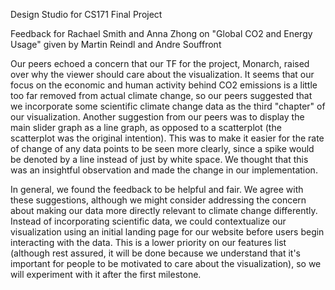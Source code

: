 Design Studio for CS171 Final Project

Feedback for Rachael Smith and Anna Zhong on "Global CO2 and Energy Usage" given by Martin Reindl and Andre Souffront 

Our peers echoed a concern that our TF for the project, Monarch, raised over why the viewer should care about the visualization. It seems that our focus on the economic and human activity behind CO2 emissions is a little too far removed from actual climate change, so our peers suggested that we incorporate some scientific climate change data as the third "chapter" of our visualization. Another suggestion from our peers was to display the main slider graph as a line graph, as opposed to a scatterplot (the scatterplot was the original intention). This was to make it easier for the rate of change of any data points to be seen more clearly, since a spike would be denoted by a line instead of just by white space. We thought that this was an insightful observation and made the change in our implementation.

In general, we found the feedback to be helpful and fair. We agree with these suggestions, although we might consider addressing the concern about making our data more directly relevant to climate change differently. Instead of incorporating scientific data, we could contextualize our visualization using an initial landing page for our website before users begin interacting with the data. This is a lower priority on our features list (although rest assured, it will be done because we understand that it's important for people to be motivated to care about the visualization), so we will experiment with it after the first milestone.